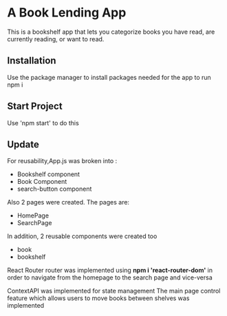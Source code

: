 # A Book Lending App
This is a bookshelf app that lets you categorize books you have read, 
are currently reading, or want to read.

## Installation
Use the package manager to install packages needed for the app to run
npm i 

## Start Project
Use 'npm start' to do this

## Update

For reusability,App.js was broken into :
* Bookshelf component
* Book Component
* search-button component

Also 2 pages were created. The pages are:
* HomePage
* SearchPage

In addition, 2 reusable components were created too
 * book
 * bookshelf

React Router router was implemented using **npm i 'react-router-dom'** in order to navigate from the homepage to the search page and vice-versa

ContextAPI was implemented for state management
The main page control feature which allows users to move books between shelves was implemented